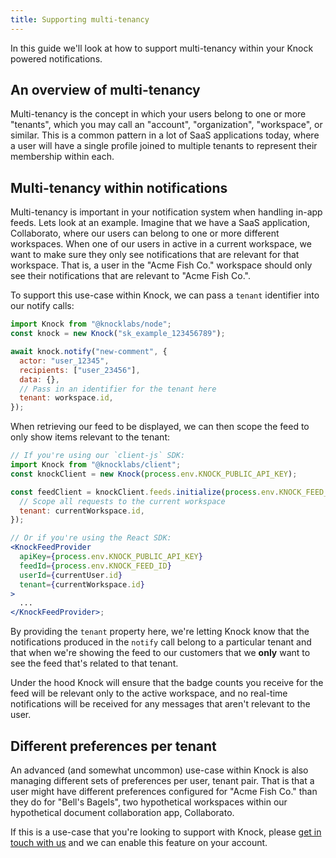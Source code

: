 ```yaml
---
title: Supporting multi-tenancy
---
```


In this guide we'll look at how to support multi-tenancy within your Knock powered notifications.

## An overview of multi-tenancy

Multi-tenancy is the concept in which your users belong to one or more "tenants", which you may call
an "account", "organization", "workspace", or similar. This is a common pattern in a lot of SaaS applications
today, where a user will have a single profile joined to multiple tenants to represent their membership
within each.

## Multi-tenancy within notifications

Multi-tenancy is important in your notification system when handling in-app feeds. Lets look at an example.
Imagine that we have a SaaS application, Collaborato, where our users can belong to one or more different
workspaces. When one of our users in active in a current workspace, we want to make sure they only
see notifications that are relevant for that workspace. That is, a user in the "Acme Fish Co." workspace
should only see their notifications that are relevant to "Acme Fish Co.".

To support this use-case within Knock, we can pass a `tenant` identifier into our notify calls:

```javascript Notify call with tenant
import Knock from "@knocklabs/node";
const knock = new Knock("sk_example_123456789");

await knock.notify("new-comment", {
  actor: "user_12345",
  recipients: ["user_23456"],
  data: {},
  // Pass in an identifier for the tenant here
  tenant: workspace.id,
});
```

When retrieving our feed to be displayed, we can then scope the feed to only show items relevant
to the tenant:

```jsx Client-side feed scoping
// If you're using our `client-js` SDK:
import Knock from "@knocklabs/client";
const knockClient = new Knock(process.env.KNOCK_PUBLIC_API_KEY);

const feedClient = knockClient.feeds.initialize(process.env.KNOCK_FEED_ID, {
  // Scope all requests to the current workspace
  tenant: currentWorkspace.id,
});

// Or if you're using the React SDK:
<KnockFeedProvider
  apiKey={process.env.KNOCK_PUBLIC_API_KEY}
  feedId={process.env.KNOCK_FEED_ID}
  userId={currentUser.id}
  tenant={currentWorkspace.id}
>
  ...
</KnockFeedProvider>;
```

By providing the `tenant` property here, we're letting Knock know that the notifications produced
in the `notify` call belong to a particular tenant and that when we're showing the feed to our customers
that we **only** want to see the feed that's related to that tenant.

Under the hood Knock will ensure that the badge counts you receive for the feed will be relevant
only to the active workspace, and no real-time notifications will be received for any messages
that aren't relevant to the user.

## Different preferences per tenant

An advanced (and somewhat uncommon) use-case within Knock is also managing different sets of preferences
per user, tenant pair. That is that a user might have different preferences configured for "Acme Fish Co."
than they do for "Bell's Bagels", two hypothetical workspaces within our hypothetical document collaboration app,
Collaborato.

If this is a use-case that you're looking to support with Knock, please [get in touch with us](mailto:support@knock.app) and
we can enable this feature on your account.
